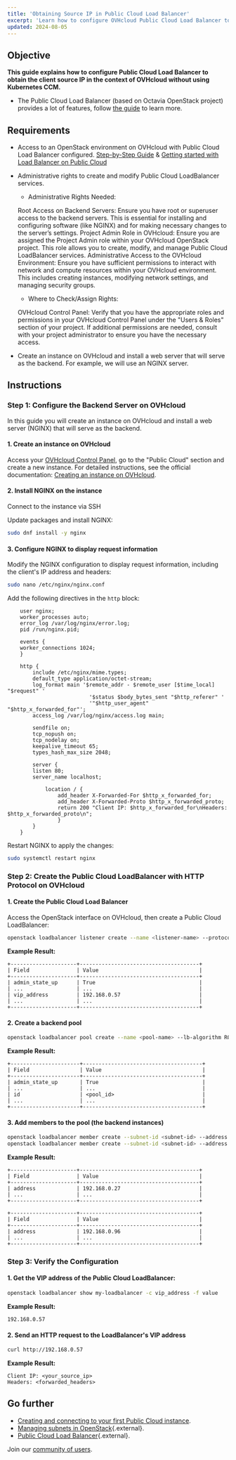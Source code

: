 ```yaml
---
title: 'Obtaining Source IP in Public Cloud Load Balancer'
excerpt: 'Learn how to configure OVHcloud Public Cloud Load Balancer to obtain the client source IP.'
updated: 2024-08-05
---
```


## Objective

**This guide explains how to configure Public Cloud Load Balancer to obtain the client source IP in the context of OVHcloud without using Kubernetes CCM.**
- The Public Cloud Load Balancer (based on Octavia OpenStack project) provides a lot of features, follow [the guide](pages/public_cloud/public_cloud_network_services/getting-started-01-create-lb-service/) to learn more.

## Requirements

- Access to an OpenStack environment on OVHcloud with Public Cloud Load Balancer configured. [Step-by-Step Guide](pages/public_cloud/public_cloud_network_services/getting-started-01-create-lb-service/)  & [Getting started with Load Balancer on Public Cloud](pages/public_cloud/compute/prepare_the_environment_for_using_the_openstack_api/)
- Administrative rights to create and modify Public Cloud LoadBalancer services.
    - Administrative Rights Needed:
    
    Root Access on Backend Servers: Ensure you have root or superuser access to the backend servers. This is essential for installing and configuring software (like NGINX) and for making necessary changes to the server’s settings.
    Project Admin Role in OVHcloud: Ensure you are assigned the Project Admin role within your OVHcloud OpenStack project. This role allows you to create, modify, and manage Public Cloud LoadBalancer services.
    Administrative Access to the OVHcloud Environment: Ensure you have sufficient permissions to interact with network and compute resources within your OVHcloud environment. This includes creating instances, modifying network settings, and managing security groups.

     - Where to Check/Assign Rights:
    
    OVHcloud Control Panel: Verify that you have the appropriate roles and permissions in your OVHcloud Control Panel under the "Users & Roles" section of your project. If additional permissions are needed, consult with your project administrator to ensure you have the necessary access.
  
- Create an instance on OVHcloud and install a web server that will serve as the backend. For example, we will use an NGINX server.

## Instructions

### Step 1: Configure the Backend Server on OVHcloud

In this guide you will create an instance on OVHcloud and install a web server (NGINX) that will serve as the backend.

#### 1. Create an instance on OVHcloud
   
Access your [OVHcloud Control Panel](/links/manager), go to the "Public Cloud" section and create a new instance. For detailed instructions, see the official documentation: [Creating an instance on OVHcloud](https://docs.ovh.com/en/public-cloud/create-vm/).

#### 2. Install NGINX on the instance

Connect to the instance via SSH
   
Update packages and install NGINX:

```bash
sudo dnf install -y nginx
```

#### 3. Configure NGINX to display request information

Modify the NGINX configuration to display request information, including the client's IP address and headers:

```bash
sudo nano /etc/nginx/nginx.conf
```

Add the following directives in the `http` block:

```nginx
    user nginx;
    worker_processes auto;
    error_log /var/log/nginx/error.log;
    pid /run/nginx.pid;

    events {
    worker_connections 1024;
    }

    http {
        include /etc/nginx/mime.types;
        default_type application/octet-stream;
        log_format main '$remote_addr - $remote_user [$time_local] "$request" '
                          '$status $body_bytes_sent "$http_referer" '
                          '"$http_user_agent" "$http_x_forwarded_for"';
        access_log /var/log/nginx/access.log main;

        sendfile on;
        tcp_nopush on;
        tcp_nodelay on;
        keepalive_timeout 65;
        types_hash_max_size 2048;

        server {
        listen 80;
        server_name localhost;

            location / {
                add_header X-Forwarded-For $http_x_forwarded_for;
                add_header X-Forwarded-Proto $http_x_forwarded_proto;
                return 200 "Client IP: $http_x_forwarded_for\nHeaders: $http_x_forwarded_proto\n";
                }
        }
    }
```
Restart NGINX to apply the changes:

```bash
sudo systemctl restart nginx
```

### Step 2: Create the Public Cloud LoadBalancer with HTTP Protocol on OVHcloud

#### 1. Create the Public Cloud Load Balancer

Access the OpenStack interface on OVHcloud, then create a Public Cloud LoadBalancer:

```bash
openstack loadbalancer listener create --name <listener-name> --protocol HTTP --protocol-port <protocol-port> --insert-headers "X-Forwarded-For=True,X-Forwarded-Proto=True" <loadbalancer-id>
```

**Example Result:**

```plaintext
+---------------------+--------------------------------------+
| Field               | Value                                |
+---------------------+--------------------------------------+
| admin_state_up      | True                                 |
| ...                 | ...                                  |
| vip_address         | 192.168.0.57                         |
| ...                 | ...                                  |
+---------------------+--------------------------------------+
```

#### 2. Create a backend pool

```bash
openstack loadbalancer pool create --name <pool-name> --lb-algorithm ROUND_ROBIN --listener <listener-name> --protocol HTTP
```

**Example Result:**

```plaintext
+----------------------+--------------------------------------+
| Field                | Value                                |
+----------------------+--------------------------------------+
| admin_state_up       | True                                 |
| ...                  | ...                                  |
| id                   | <pool_id>                            |
| ...                  | ...                                  |
+----------------------+--------------------------------------+
```

#### 3. Add members to the pool (the backend instances)

```bash
openstack loadbalancer member create --subnet-id <subnet-id> --address <instance-ip-1> --protocol-port <protocol-port> <pool-id>
openstack loadbalancer member create --subnet-id <subnet-id> --address <instance-ip-2> --protocol-port <protocol-port> <pool-id>
```

**Example Result:**

```plaintext
+---------------------+--------------------------------------+
| Field               | Value                                |
+---------------------+--------------------------------------+
| address             | 192.168.0.27                         |
| ...                 | ...                                  |
+---------------------+--------------------------------------+
```

```plaintext
+---------------------+--------------------------------------+
| Field               | Value                                |
+---------------------+--------------------------------------+
| address             | 192.168.0.96                         |
| ...                 | ...                                  |
+---------------------+--------------------------------------+
```

### Step 3: Verify the Configuration

#### 1. Get the VIP address of the Public Cloud LoadBalancer:

```bash
openstack loadbalancer show my-loadbalancer -c vip_address -f value
```

**Example Result:**

```plaintext
192.168.0.57
```

#### 2. Send an HTTP request to the LoadBalancer's VIP address

```bash
curl http://192.168.0.57
```

**Example Result:**

```plaintext
Client IP: <your_source_ip>
Headers: <forwarded_headers>
```

## Go further

- [Creating and connecting to your first Public Cloud instance](/pages/public_cloud/compute/public-cloud-first-steps/).
- [Managing subnets in OpenStack](https://docs.openstack.org/neutron/latest/admin/deploy-ovs-selfservice.html){.external}.
- [Public Cloud Load Balancer](https://docs.openstack.org/octavia/latest/){.external}.

Join our [community of users](/links/community).
